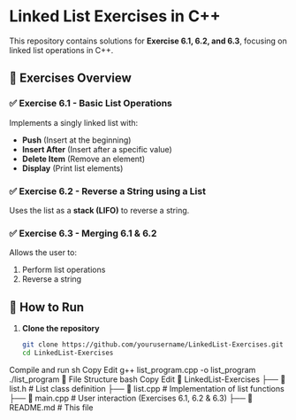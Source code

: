 # Linked List Exercises in C++

This repository contains solutions for **Exercise 6.1, 6.2, and 6.3**, focusing on linked list operations in C++.

## 📌 Exercises Overview

### ✅ Exercise 6.1 - Basic List Operations  
Implements a singly linked list with:  
- **Push** (Insert at the beginning)  
- **Insert After** (Insert after a specific value)  
- **Delete Item** (Remove an element)  
- **Display** (Print list elements)  

### ✅ Exercise 6.2 - Reverse a String using a List  
Uses the list as a **stack (LIFO)** to reverse a string.  

### ✅ Exercise 6.3 - Merging 6.1 & 6.2  
Allows the user to:  
1. Perform list operations  
2. Reverse a string  

## 🚀 How to Run  
1. **Clone the repository**  
   ```sh
   git clone https://github.com/yourusername/LinkedList-Exercises.git
   cd LinkedList-Exercises
Compile and run
sh
Copy
Edit
g++ list_program.cpp -o list_program
./list_program
📂 File Structure
bash
Copy
Edit
📂 LinkedList-Exercises
 ├── 📄 list.h        # List class definition
 ├── 📄 list.cpp      # Implementation of list functions
 ├── 📄 main.cpp      # User interaction (Exercises 6.1, 6.2 & 6.3)
 ├── 📄 README.md     # This file